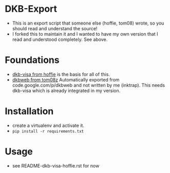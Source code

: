 # DKB-Export

 - This is an export script that someone else (hoffie, tom08) wrote, so you should read and understand the source!
 - I forked this to maintain it and I wanted to have my own version that I read and understood completely. See above.

# Foundations

 - [dkb-visa from hoffie](https://github.com/hoffie/dkb-visa) is the basis for all of this.
 - [dkbweb from tom08z](https://code.google.com/p/dkbweb/) Automatically exported from code.google.com/p/dkbweb and not written by me (inktrap). This needs dkb-visa which is already integrated in my version.

# Installation

 - create a virtualenv and activate it.
 - ``pip install -r requirements.txt``

# Usage

 - see README-dkb-visa-hoffie.rst for now

